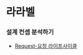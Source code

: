 # 라라벨

### 설계 컨셉 분석하기

- [Request-요청 라이프사이클](./Request-%EC%9A%94%EC%B2%AD%20%EB%9D%BC%EC%9D%B4%ED%94%84%EC%82%AC%EC%9D%B4%ED%81%B4.md)
